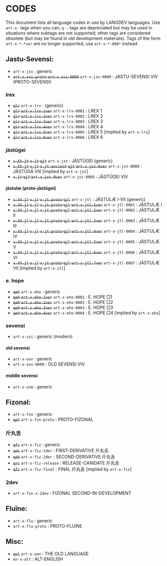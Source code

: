#  CODES  #

This document lists all language codes in use by LANGDEV languages.
Use `art-x-` tags when you can; `q--` tags are depreciated but may be used in situations where subtags are not supported; other tags are considered obsolete (but may be found in old development materials).
Tags of the form `art-x-*-*ver` are no longer supported, use `art-x-*-000*` instead.

##  Jastu-Sevensi:  ##

- `art-x-jsv` : generic
- ~~`art-x-svi-proto` `art-x-svi-0009`~~ `art-x-jsv-0009` : JASTU-SEVENSI VIV (PROTO-SEVENSI)

###  lrex  ###

- ~~`qlr`~~ `art-x-lrx` : (generic)
- ~~`qlr` `art-x-lrx-1ver`~~ `art-x-lrx-0001` : LREX 1
- ~~`qlr` `art-x-lrx-2ver`~~ `art-x-lrx-0002` : LREX 2
- ~~`qlr` `art-x-lrx-3ver`~~ `art-x-lrx-0003` : LREX 3
- ~~`qlr` `art-x-lrx-4ver`~~ `art-x-lrx-0004` : LREX 4
- ~~`qlr` `art-x-lrx-5ver`~~ `art-x-lrx-0005` : LREX 5 [implied by `art-x-lrx`]
- ~~`qlr` `art-x-lrx-6ver`~~ `art-x-lrx-0006` : LREX 6

###  jästūgei  ###

- ~~`x-XX-jt` `x-jt` `qjt`~~ `art-x-jst` : JÄSTŪGEI (generic)
- ~~`x-XX-jt` `x-jt` `x-jt-ancient` `qjt` `art-x-jst-8ver`~~ `art-x-jst-0008` : JÄSTŪGĀ VIII [implied by `art-x-jst`]
- ~~`x-jt` `qjt` `art-x-jst-9ver`~~ `art-x-jst-0009` : JÄSTŪGEI VIV

####  jāstulæ (proto-jästūgei)  ####

- ~~`x-XX-jl` `x-jl` `x-jt-proto` `qjl`~~ `art-x-jtl` : JĀSTULÆ I-VII (generic)
- ~~`x-XX-jl` `x-jl` `x-jt-proto` `qjl` `art-x-jtl-1ver`~~ `art-x-jtl-0001` : JĀSTULÆ I
- ~~`x-XX-jl` `x-jl` `x-jt-proto` `qjl` `art-x-jtl-2ver`~~ `art-x-jtl-0002` : JĀSTULÆ II
- ~~`x-XX-jl` `x-jl` `x-jt-proto` `qjl` `art-x-jtl-3ver`~~ `art-x-jtl-0003` : JĀSTULÆ III
- ~~`x-XX-jl` `x-jl` `x-jt-proto` `qjl` `art-x-jtl-4ver`~~ `art-x-jtl-0004` : JĀSTULÆ IV
- ~~`x-XX-jl` `x-jl` `x-jt-proto` `qjl` `art-x-jtl-5ver`~~ `art-x-jtl-0005` : JĀSTULÆ V
- ~~`x-XX-jl` `x-jl` `x-jt-proto` `qjl` `art-x-jtl-6ver`~~ `art-x-jtl-0006` : JĀSTULÆ VI
- ~~`x-XX-jl` `x-jl` `x-jt-proto` `qjl` `art-x-jtl-7ver`~~ `art-x-jtl-0007` : JĀSTULÆ VII [implied by `art-x-jtl`]

###  e. hope  ###

- ~~`qeh`~~ `art-x-eho` : generic
- ~~`qeh` `art-x-eho-1ver`~~ `art-x-eho-0001` : E. HOPE □1
- ~~`qeh` `art-x-eho-2ver`~~ `art-x-eho-0002` : E. HOPE □2
- ~~`qeh` `art-x-eho-3ver`~~ `art-x-eho-0003` : E. HOPE □3
- ~~`qeh` `art-x-eho-4ver`~~ `art-x-eho-0004` : E. HOPE □4 [implied by `art-x-eho`]

###  sevensi  ###

- `art-x-svi` : generic (modern)

####  old sevensi  ####

- `art-x-osv` : generic
- `art-x-osv-0009` : OLD SEVENSI VIV

####  middle sevensi  ####

- `art-x-osm` : generic

##  Fizonal:  ##

- `art-x-fzn` : generic
- ~~`qpt`~~ `art-x-fzn-proto` : PROTO-FIZONAL

###  斤丸舌  ###

- ~~`qfi`~~ `art-x-fiz` : generic
- ~~`qdi`~~ `art-x-fiz-1der` : FIRST-DERIVATIVE 斤丸舌
- ~~`qdd`~~ `art-x-fiz-2der` : SECOND-DERIVATIVE 斤丸舌
- ~~`qrc`~~ `art-x-fiz-release` : RELEASE-CANIDATE 斤丸舌
- ~~`qfi`~~ `art-x-fiz-final` : FINAL 斤丸舌 [implied by `art-x-fiz`]

###  2dev  ###

- `art-x-fzn-x-2dev` : FIZONAL SECOND-IN-DEVELOPMENT

##  Fluîne:  ##

- `art-x-flu` : generic
- `art-x-flu-proto` : PROTO-FLUîNE

##  Misc:  ##

- ~~`qol`~~ `art-x-oen` : THE OLD LANGUAGE
- `en-x-alt` : ALT-ENGLISH
